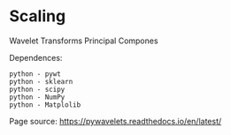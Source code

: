 # Scaling

Wavelet Transforms
Principal Compones




Dependences:
    
    python - pywt
    python - sklearn
    python - scipy
    python - NumPy
    python - Matplolib


Page source:
 https://pywavelets.readthedocs.io/en/latest/
